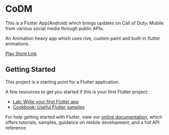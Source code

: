 # CoDM

This is a Flutter App(Android) which brings updates on Call of Duty: Mobile from various social media through public APIs.

An Animation heavy app which uses rive, custom paint and built-in flutter animations. 

[Play Store Link](https://play.google.com/store/apps/details?id=com.studyblink4u.updates)

## Getting Started

This project is a starting point for a Flutter application.

A few resources to get you started if this is your first Flutter project:

- [Lab: Write your first Flutter app](https://flutter.dev/docs/get-started/codelab)
- [Cookbook: Useful Flutter samples](https://flutter.dev/docs/cookbook)

For help getting started with Flutter, view our
[online documentation](https://flutter.dev/docs), which offers tutorials,
samples, guidance on mobile development, and a full API reference.

